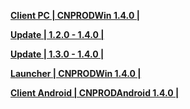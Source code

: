 **[Client PC | CNPRODWin 1.4.0 |  ](https://bhrpg-prod.oss-accelerate.aliyuncs.com/client/cn/20230926141222_ZKWHBONxYlx8PGYQ/StarRail_1.4.0.zip)**

**[Update | 1.2.0 - 1.4.0 | ](https://bhrpg-prod.oss-accelerate.aliyuncs.com/client/hkrpg_cn/33/game_1.2.0_1.4.0_hdiff_T5ZwNtghdjbMl0s8.zip)**

**[Update | 1.3.0 - 1.4.0 | ](https://bhrpg-prod.oss-accelerate.aliyuncs.com/client/hkrpg_cn/33/game_1.3.0_1.4.0_hdiff_cyokQi1nq6ZGtCUv.zip)**

**[Launcher | CNPRODWin 1.4.0 |  ](https://bhrpg-prod.oss-accelerate.aliyuncs.com/client/cn/20230925145357_OXP980B6obgEdyex/StarRail_setup_gw_20231009.exe)**

**[Client Android | CNPRODAndroid 1.4.0 |  ](https://bhrpg-prod.oss-accelerate.aliyuncs.com/client/cn/20230926141222_ZKWHBONxYlx8PGYQ/StarRail_1.4.0_mihoyo.apk)**
